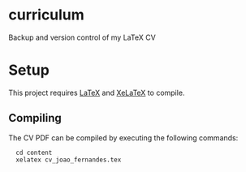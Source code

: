 curriculum
==========

Backup and version control of my LaTeX CV

# Setup

This project requires [LaTeX](https://www.latex-project.org/) and
[XeLaTeX](https://www.sharelatex.com/learn/XeLaTeX) to compile.

## Compiling

The CV PDF can be compiled by executing the following commands:

```
  cd content
  xelatex cv_joao_fernandes.tex
```
